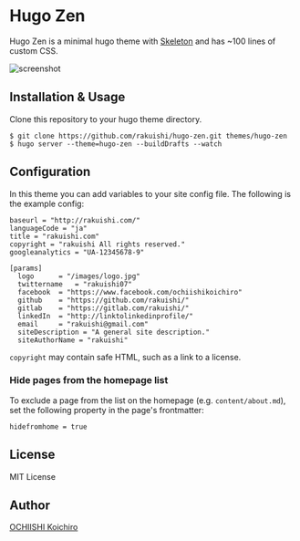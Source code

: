 # Hugo Zen

Hugo Zen is a minimal hugo theme with [Skeleton](https://github.com/dhg/Skeleton/) and has ~100 lines of custom CSS.

![screenshot](https://raw.githubusercontent.com/rakuishi/hugo-zen/master/images/screenshot.png)

## Installation & Usage

Clone this repository to your hugo theme directory.

	$ git clone https://github.com/rakuishi/hugo-zen.git themes/hugo-zen
	$ hugo server --theme=hugo-zen --buildDrafts --watch

## Configuration

In this theme you can add variables to your site config file. The following is the example config:

	baseurl = "http://rakuishi.com/"
	languageCode = "ja"
	title = "rakuishi.com"
	copyright = "rakuishi All rights reserved."
	googleanalytics = "UA-12345678-9"

	[params]
	  logo      = "/images/logo.jpg"
	  twittername   = "rakuishi07"
	  facebook  = "https://www.facebook.com/ochiishikoichiro"
	  github    = "https://github.com/rakuishi/"
	  gitlab    = "https://gitlab.com/rakuishi/"
	  linkedIn  = "http://linktolinkedinprofile/"
	  email     = "rakuishi@gmail.com"
	  siteDescription = "A general site description."
	  siteAuthorName = "rakuishi"

`copyright` may contain safe HTML, such as a link to a license.

### Hide pages from the homepage list

To exclude a page from the list on the homepage (e.g. `content/about.md`), set the following property in the page's frontmatter:

	hidefromhome = true

## License

MIT License

## Author

[OCHIISHI Koichiro](https://github.com/rakuishi)
